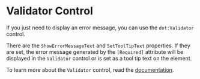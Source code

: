Validator Control
=================
If you just need to display an error message, you can use the `dot:Validator` control.

There are the `ShowErrorMessageText` and `SetToolTipText` properties. If they are set, the error message generated by the `[Required]` attribute will be displayed in the `Validator` control or is set as a tool tip text on the element.

To learn more about the `Validator` control, read the [documentation](https://www.dotvvm.com/docs/controls/builtin/Validator/latest).